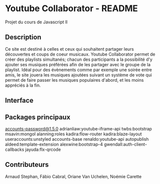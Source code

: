 # Youtube Collaborator - README
Projet du cours de Javascript II 

## Description
Ce site est destiné à celles et ceux qui souhaitent partager leurs découvertes et coups de coeur musicaux. 
Youtube Collaborator permet de créer des playlists simultanés; chacun des participants a la possibilité d'y ajouter ses
musiques préférées afin de les partager avec le groupe de la playlist. Idéal pour des évènements comme par exemple une soirée 
entre amis, le site jouera les musiques ajoutées suivant un système de vote qui permet de faire passer les musiques populaires
d'abord, et les moins appréciés à la fin.

## Interface

## Packages principaux
accounts-password@1.5.0 
adrianliaw:youtube-iframe-api
twbs:bootstrap
msavin:mongol
alanning:roles
kadira:flow-router
kadira:blaze-layout
useraccounts:unstyled
accounts-base
renaldo:youtube-api
autopublish
aldeed:template-extension
alexwine:bootstrap-4
gwendall:auth-client-callbacks
jayuda:flx-qrcode

## Contributeurs

Arnaud Stephan, Fábio Cabral, Oriane Van Uchelen, Noémie Carette

